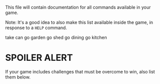 This file will contain documentation for all commands available in your game.

Note:  It's a good idea to also make this list available inside the game, in response to a `HELP` command.

take can
go garden
go shed
go dining
go kitchen

# SPOILER ALERT

If your game includes challenges that must be overcome to win, also list them below.